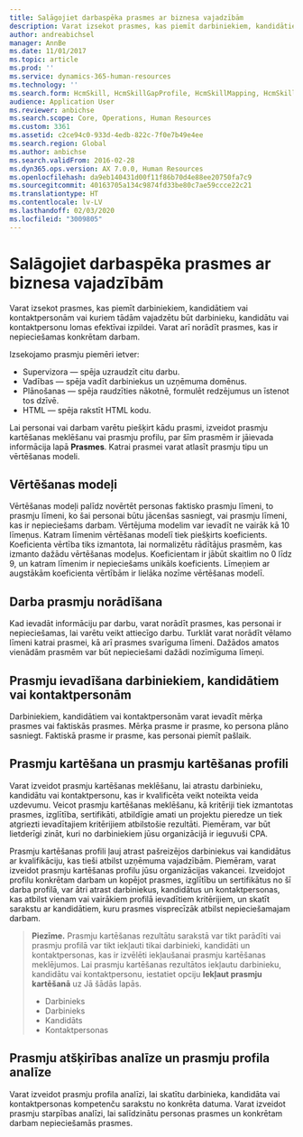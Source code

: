 ```yaml
---
title: Salāgojiet darbaspēka prasmes ar biznesa vajadzībām
description: Varat izsekot prasmes, kas piemīt darbiniekiem, kandidātiem vai kontaktpersonām vai kuriem tādām vajadzētu būt darbinieku, kandidātu vai kontaktpersonu lomas efektīvai izpildei. Varat arī norādīt prasmes, kas ir nepieciešamas konkrētam darbam.
author: andreabichsel
manager: AnnBe
ms.date: 11/01/2017
ms.topic: article
ms.prod: ''
ms.service: dynamics-365-human-resources
ms.technology: ''
ms.search.form: HcmSkill, HcmSkillGapProfile, HcmSkillMapping, HcmSkillType
audience: Application User
ms.reviewer: anbichse
ms.search.scope: Core, Operations, Human Resources
ms.custom: 3361
ms.assetid: c2ce94c0-933d-4edb-822c-7f0e7b49e4ee
ms.search.region: Global
ms.author: anbichse
ms.search.validFrom: 2016-02-28
ms.dyn365.ops.version: AX 7.0.0, Human Resources
ms.openlocfilehash: da9eb140431d00f11f86b70d4e88ee20750fa7c9
ms.sourcegitcommit: 40163705a134c9874fd33be80c7ae59ccce22c21
ms.translationtype: HT
ms.contentlocale: lv-LV
ms.lasthandoff: 02/03/2020
ms.locfileid: "3009805"
---
```

# <a name="align-workforce-skills-with-business-needs"></a>Salāgojiet darbaspēka prasmes ar biznesa vajadzībām

Varat izsekot prasmes, kas piemīt darbiniekiem, kandidātiem vai kontaktpersonām vai kuriem tādām vajadzētu būt darbinieku, kandidātu vai kontaktpersonu lomas efektīvai izpildei. Varat arī norādīt prasmes, kas ir nepieciešamas konkrētam darbam.

Izsekojamo prasmju piemēri ietver:
-   Supervizora — spēja uzraudzīt citu darbu.
-   Vadības — spēja vadīt darbiniekus un uzņēmuma domēnus.
-   Plānošanas — spēja raudzīties nākotnē, formulēt redzējumus un īstenot tos dzīvē.
-   HTML — spēja rakstīt HTML kodu.

Lai personai vai darbam varētu piešķirt kādu prasmi, izveidot prasmju kartēšanas meklēšanu vai prasmju profilu, par šīm prasmēm ir jāievada informācija lapā **Prasmes**. Katrai prasmei varat atlasīt prasmju tipu un vērtēšanas modeli.

## <a name="rating-models"></a>Vērtēšanas modeļi
Vērtēšanas modeļi palīdz novērtēt personas faktisko prasmju līmeni, to prasmju līmeni, ko šai personai būtu jācenšas sasniegt, vai prasmju līmeni, kas ir nepieciešams darbam. Vērtējuma modelim var ievadīt ne vairāk kā 10 līmeņus.  Katram līmenim vērtēšanas modelī tiek piešķirts koeficients.  Koeficienta vērtība tiks izmantota, lai normalizētu rādītājus prasmēm, kas izmanto dažādu vērtēšanas modeļus.  Koeficientam ir jābūt skaitlim no 0 līdz 9, un katram līmenim ir nepieciešams unikāls koeficients.  Līmeņiem ar augstākām koeficienta vērtībām ir lielāka nozīme vērtēšanas modelī.

## <a name="specify-job-skills"></a>Darba prasmju norādīšana
Kad ievadāt informāciju par darbu, varat norādīt prasmes, kas personai ir nepieciešamas, lai varētu veikt attiecīgo darbu.  Turklāt varat norādīt vēlamo līmeni katrai prasmei, kā arī prasmes svarīguma līmeni. Dažādos amatos vienādām prasmēm var būt nepieciešami dažādi nozīmīguma līmeņi.

## <a name="enter-skills-for-workers-applicants-or-contacts"></a>Prasmju ievadīšana darbiniekiem, kandidātiem vai kontaktpersonām
Darbiniekiem, kandidātiem vai kontaktpersonām varat ievadīt mērķa prasmes vai faktiskās prasmes. Mērķa prasme ir prasme, ko persona plāno sasniegt. Faktiskā prasme ir prasme, kas personai piemīt pašlaik.

## <a name="skill-mapping-and-skill-mapping-profiles"></a>Prasmju kartēšana un prasmju kartēšanas profili
Varat izveidot prasmju kartēšanas meklēšanu, lai atrastu darbinieku, kandidātu vai kontaktpersonu, kas ir kvalificēta veikt noteikta veida uzdevumu. Veicot prasmju kartēšanas meklēšanu, kā kritēriji tiek izmantotas prasmes, izglītība, sertifikāti, atbildīgie amati un projektu pieredze un tiek atgriezti ievadītajiem kritērijiem atbilstošie rezultāti.  Piemēram, var būt lietderīgi zināt, kuri no darbiniekiem jūsu organizācijā ir ieguvuši CPA.

Prasmju kartēšanas profili ļauj atrast pašreizējos darbiniekus vai kandidātus ar kvalifikāciju, kas tieši atbilst uzņēmuma vajadzībām.  Piemēram, varat izveidot prasmju kartēšanas profilu jūsu organizācijas vakancei. Izveidojot profilu konkrētam darbam un kopējot prasmes, izglītību un sertifikātus no šī darba profilā, var ātri atrast darbiniekus, kandidātus un kontaktpersonas, kas atbilst vienam vai vairākiem profilā ievadītiem kritērijiem, un skatīt sarakstu ar kandidātiem, kuru prasmes visprecīzāk atbilst nepieciešamajam darbam.

> **Piezīme.** Prasmju kartēšanas rezultātu sarakstā var tikt parādīti vai prasmju profilā var tikt iekļauti tikai darbinieki, kandidāti un kontaktpersonas, kas ir izvēlēti iekļaušanai prasmju kartēšanas meklējumos. Lai prasmju kartēšanas rezultātos iekļautu darbinieku, kandidātu vai kontaktpersonu, iestatiet opciju **Iekļaut prasmju kartēšanā** uz Jā šādās lapās.
> 
> + Darbinieks
> + Darbinieks
> + Kandidāts
> + Kontaktpersonas

## <a name="skill-gap-analysis-and-skill-profile-analysis"></a>Prasmju atšķirības analīze un prasmju profila analīze
Varat izveidot prasmju profila analīzi, lai skatītu darbinieka, kandidāta vai kontaktpersonas kompetenču sarakstu no konkrēta datuma. Varat izveidot prasmju starpības analīzi, lai salīdzinātu personas prasmes un konkrētam darbam nepieciešamās prasmes.  


